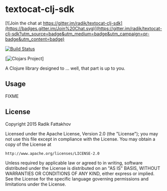 # textocat-clj-sdk

[![Join the chat at https://gitter.im/radik/textocat-clj-sdk](https://badges.gitter.im/Join%20Chat.svg)](https://gitter.im/radik/textocat-clj-sdk?utm_source=badge&utm_medium=badge&utm_campaign=pr-badge&utm_content=badge)

[![Build Status](https://travis-ci.org/radik/textocat-clj-sdk.svg?branch=master)](https://travis-ci.org/radik/textocat-clj-sdk)

[![Clojars Project](http://clojars.org/textocat-clj-sdk/latest-version.svg)]

A Clojure library designed to ... well, that part is up to you.

## Usage

FIXME

## License

Copyright 2015 Radik Fattakhov

Licensed under the Apache License, Version 2.0 (the "License");
you may not use this file except in compliance with the License.
You may obtain a copy of the License at

    http://www.apache.org/licenses/LICENSE-2.0

Unless required by applicable law or agreed to in writing, software
distributed under the License is distributed on an "AS IS" BASIS,
WITHOUT WARRANTIES OR CONDITIONS OF ANY KIND, either express or implied.
See the License for the specific language governing permissions and
limitations under the License.
